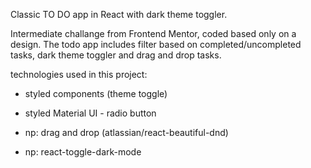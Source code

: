 Classic TO DO app in React with dark theme toggler.

Intermediate challange from Frontend Mentor, coded based only on a design. The todo app includes filter based on completed/uncompleted tasks, dark theme toggler and drag and drop tasks.

technologies used in this project:

- styled components (theme toggle)
- styled Material UI - radio button

- np: drag and drop (atlassian/react-beautiful-dnd)
- np: react-toggle-dark-mode


